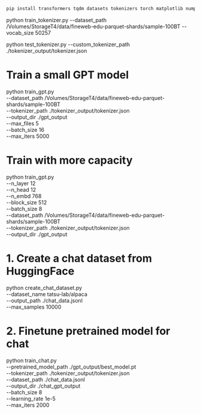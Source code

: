 

```bash
pip install transformers tqdm datasets tokenizers torch matplotlib numpy pandas
```

python train_tokenizer.py --dataset_path /Volumes/StorageT4/data/fineweb-edu-parquet-shards/sample-100BT --vocab_size 50257

python test_tokenizer.py --custom_tokenizer_path ./tokenizer_output/tokenizer.json

# Train a small GPT model
python train_gpt.py \
    --dataset_path /Volumes/StorageT4/data/fineweb-edu-parquet-shards/sample-100BT \
    --tokenizer_path ./tokenizer_output/tokenizer.json \
    --output_dir ./gpt_output \
    --max_files 5 \
    --batch_size 16 \
    --max_iters 5000

# Train with more capacity
python train_gpt.py \
    --n_layer 12 \
    --n_head 12 \
    --n_embd 768 \
    --block_size 512 \
    --batch_size 8 \
    --dataset_path /Volumes/StorageT4/data/fineweb-edu-parquet-shards/sample-100BT \
    --tokenizer_path ./tokenizer_output/tokenizer.json \
    --output_dir ./gpt_output 


# 1. Create a chat dataset from HuggingFace
python create_chat_dataset.py \
    --dataset_name tatsu-lab/alpaca \
    --output_path ./chat_data.jsonl \
    --max_samples 10000

# 2. Finetune pretrained model for chat
python train_chat.py \
    --pretrained_model_path ./gpt_output/best_model.pt \
    --tokenizer_path ./tokenizer_output/tokenizer.json \
    --dataset_path ./chat_data.jsonl \
    --output_dir ./chat_gpt_output \
    --batch_size 8 \
    --learning_rate 1e-5 \
    --max_iters 2000

```